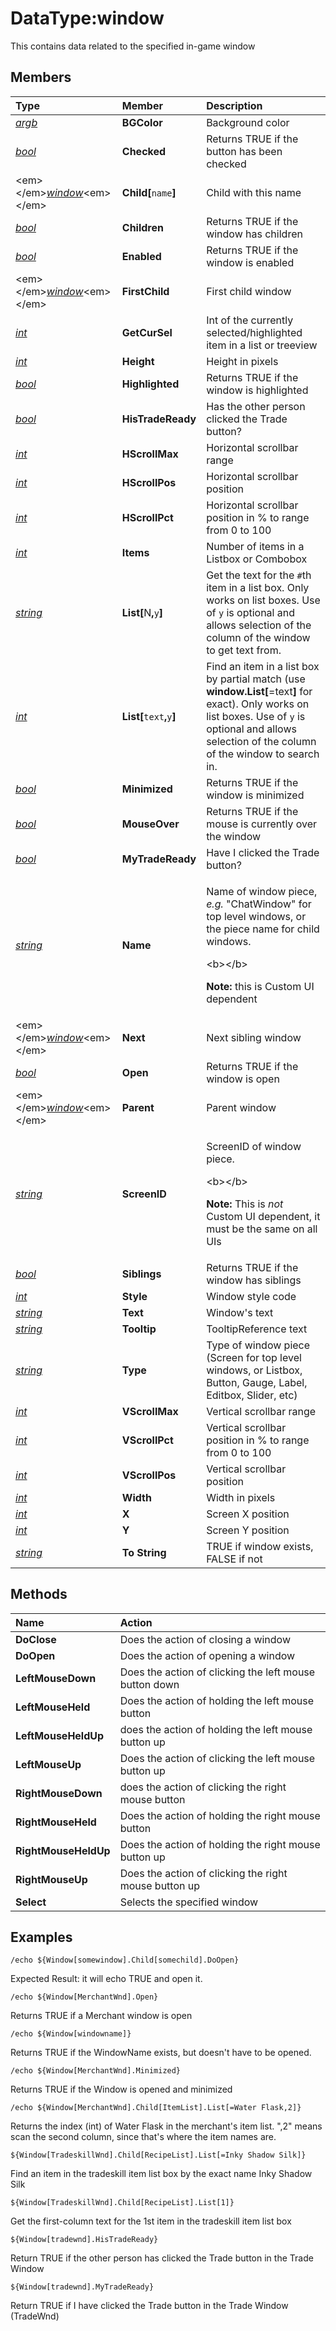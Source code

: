 # DataType:window

This contains data related to the specified in-game window

## Members

<table>
  <thead>
    <tr>
      <th style="text-align:left"><b>Type</b>
      </th>
      <th style="text-align:left"><b>Member</b>
      </th>
      <th style="text-align:left"><b>Description</b>
      </th>
    </tr>
  </thead>
  <tbody>
    <tr>
      <td style="text-align:left"><a href="datatype-argb.md"><em>argb</em></a>
      </td>
      <td style="text-align:left"><b>BGColor</b>
      </td>
      <td style="text-align:left">Background color</td>
    </tr>
    <tr>
      <td style="text-align:left"><a href="datatype-bool.md"><em>bool</em></a>
      </td>
      <td style="text-align:left"><b>Checked</b>
      </td>
      <td style="text-align:left">Returns TRUE if the button has been checked</td>
    </tr>
    <tr>
      <td style="text-align:left">&lt;em&gt;&lt;/em&gt;<a href="datatype-window.md"><em>window</em></a>&lt;em&gt;&lt;/em&gt;</td>
      <td
      style="text-align:left"><b>Child[</b><code>name</code><b>]</b>
        </td>
        <td style="text-align:left">Child with this name</td>
    </tr>
    <tr>
      <td style="text-align:left"><a href="datatype-bool.md"><em>bool</em></a>
      </td>
      <td style="text-align:left"><b>Children</b>
      </td>
      <td style="text-align:left">Returns TRUE if the window has children</td>
    </tr>
    <tr>
      <td style="text-align:left"><a href="datatype-bool.md"><em>bool</em></a>
      </td>
      <td style="text-align:left"><b>Enabled</b>
      </td>
      <td style="text-align:left">Returns TRUE if the window is enabled</td>
    </tr>
    <tr>
      <td style="text-align:left">&lt;em&gt;&lt;/em&gt;<a href="datatype-window.md"><em>window</em></a>&lt;em&gt;&lt;/em&gt;</td>
      <td
      style="text-align:left"><b>FirstChild</b>
        </td>
        <td style="text-align:left">First child window</td>
    </tr>
    <tr>
      <td style="text-align:left"><a href="datatype-int.md"><em>int</em></a>
      </td>
      <td style="text-align:left"><b>GetCurSel</b>
      </td>
      <td style="text-align:left">Int of the currently selected/highlighted item in a list or treeview</td>
    </tr>
    <tr>
      <td style="text-align:left"><a href="datatype-int.md"><em>int</em></a>
      </td>
      <td style="text-align:left"><b>Height</b>
      </td>
      <td style="text-align:left">Height in pixels</td>
    </tr>
    <tr>
      <td style="text-align:left"><a href="datatype-bool.md"><em>bool</em></a>
      </td>
      <td style="text-align:left"><b>Highlighted</b>
      </td>
      <td style="text-align:left">Returns TRUE if the window is highlighted</td>
    </tr>
    <tr>
      <td style="text-align:left"><a href="datatype-bool.md"><em>bool</em></a>
      </td>
      <td style="text-align:left"><b>HisTradeReady</b>
      </td>
      <td style="text-align:left">Has the other person clicked the Trade button?</td>
    </tr>
    <tr>
      <td style="text-align:left"><a href="datatype-int.md"><em>int</em></a>
      </td>
      <td style="text-align:left"><b>HScrollMax</b>
      </td>
      <td style="text-align:left">Horizontal scrollbar range</td>
    </tr>
    <tr>
      <td style="text-align:left"><a href="datatype-int.md"><em>int</em></a>
      </td>
      <td style="text-align:left"><b>HScrollPos</b>
      </td>
      <td style="text-align:left">Horizontal scrollbar position</td>
    </tr>
    <tr>
      <td style="text-align:left"><a href="datatype-int.md"><em>int</em></a>
      </td>
      <td style="text-align:left"><b>HScrollPct</b>
      </td>
      <td style="text-align:left">Horizontal scrollbar position in % to range from 0 to 100</td>
    </tr>
    <tr>
      <td style="text-align:left"><a href="datatype-int.md"><em>int</em></a>
      </td>
      <td style="text-align:left"><b>Items</b>
      </td>
      <td style="text-align:left">Number of items in a Listbox or Combobox</td>
    </tr>
    <tr>
      <td style="text-align:left"><a href="datatype-string.md"><em>string</em></a>
      </td>
      <td style="text-align:left"><b>List[</b>N<b>,</b><code>y</code><b>]</b>
      </td>
      <td style="text-align:left">Get the text for the <code>#</code>th item in a list box. Only works on
        list boxes. Use of <code>y</code> is optional and allows selection of the
        column of the window to get text from.</td>
    </tr>
    <tr>
      <td style="text-align:left"><a href="datatype-int.md"><em>int</em></a>
      </td>
      <td style="text-align:left"><b>List[</b><code>text</code><b>,</b><code>y</code><b>]</b>
      </td>
      <td style="text-align:left">Find an item in a list box by partial match (use <b>window.List[</b>=text<b>]</b> for
        exact). Only works on list boxes. Use of <code>y</code> is optional and allows
        selection of the column of the window to search in.</td>
    </tr>
    <tr>
      <td style="text-align:left"><a href="datatype-bool.md"><em>bool</em></a>
      </td>
      <td style="text-align:left"><b>Minimized</b>
      </td>
      <td style="text-align:left">Returns TRUE if the window is minimized</td>
    </tr>
    <tr>
      <td style="text-align:left"><a href="datatype-bool.md"><em>bool</em></a>
      </td>
      <td style="text-align:left"><b>MouseOver</b>
      </td>
      <td style="text-align:left">Returns TRUE if the mouse is currently over the window</td>
    </tr>
    <tr>
      <td style="text-align:left"><a href="datatype-bool.md"><em>bool</em></a>
      </td>
      <td style="text-align:left"><b>MyTradeReady</b>
      </td>
      <td style="text-align:left">Have I clicked the Trade button?</td>
    </tr>
    <tr>
      <td style="text-align:left"><a href="datatype-string.md"><em>string</em></a>
      </td>
      <td style="text-align:left"><b>Name</b>
      </td>
      <td style="text-align:left">
        <p>Name of window piece, <em>e.g.</em> &quot;ChatWindow&quot; for top level
          windows, or the piece name for child windows.</p>
        <p>&lt;b&gt;&lt;/b&gt;</p>
        <p><b>Note:</b> this is Custom UI dependent</p>
      </td>
    </tr>
    <tr>
      <td style="text-align:left">&lt;em&gt;&lt;/em&gt;<a href="datatype-window.md"><em>window</em></a>&lt;em&gt;&lt;/em&gt;</td>
      <td
      style="text-align:left"><b>Next</b>
        </td>
        <td style="text-align:left">Next sibling window</td>
    </tr>
    <tr>
      <td style="text-align:left"><a href="datatype-bool.md"><em>bool</em></a>
      </td>
      <td style="text-align:left"><b>Open</b>
      </td>
      <td style="text-align:left">Returns TRUE if the window is open</td>
    </tr>
    <tr>
      <td style="text-align:left">&lt;em&gt;&lt;/em&gt;<a href="datatype-window.md"><em>window</em></a>&lt;em&gt;&lt;/em&gt;</td>
      <td
      style="text-align:left"><b>Parent</b>
        </td>
        <td style="text-align:left">Parent window</td>
    </tr>
    <tr>
      <td style="text-align:left"><a href="datatype-string.md"><em>string</em></a>
      </td>
      <td style="text-align:left"><b>ScreenID</b>
      </td>
      <td style="text-align:left">
        <p>ScreenID of window piece.</p>
        <p>&lt;b&gt;&lt;/b&gt;</p>
        <p><b>Note:</b> This is <em>not</em> Custom UI dependent, it must be the same
          on all UIs</p>
      </td>
    </tr>
    <tr>
      <td style="text-align:left"><a href="datatype-bool.md"><em>bool</em></a>
      </td>
      <td style="text-align:left"><b>Siblings</b>
      </td>
      <td style="text-align:left">Returns TRUE if the window has siblings</td>
    </tr>
    <tr>
      <td style="text-align:left"><a href="datatype-int.md"><em>int</em></a>
      </td>
      <td style="text-align:left"><b>Style</b>
      </td>
      <td style="text-align:left">Window style code</td>
    </tr>
    <tr>
      <td style="text-align:left"><a href="datatype-string.md"><em>string</em></a>
      </td>
      <td style="text-align:left"><b>Text</b>
      </td>
      <td style="text-align:left">Window&apos;s text</td>
    </tr>
    <tr>
      <td style="text-align:left"><a href="datatype-string.md"><em>string</em></a>
      </td>
      <td style="text-align:left"><b>Tooltip</b>
      </td>
      <td style="text-align:left">TooltipReference text</td>
    </tr>
    <tr>
      <td style="text-align:left"><a href="datatype-string.md"><em>string</em></a>
      </td>
      <td style="text-align:left"><b>Type</b>
      </td>
      <td style="text-align:left">Type of window piece (Screen for top level windows, or Listbox, Button,
        Gauge, Label, Editbox, Slider, etc)</td>
    </tr>
    <tr>
      <td style="text-align:left"><a href="datatype-int.md"><em>int</em></a>
      </td>
      <td style="text-align:left"><b>VScrollMax</b>
      </td>
      <td style="text-align:left">Vertical scrollbar range</td>
    </tr>
    <tr>
      <td style="text-align:left"><a href="datatype-int.md"><em>int</em></a>
      </td>
      <td style="text-align:left"><b>VScrollPct</b>
      </td>
      <td style="text-align:left">Vertical scrollbar position in % to range from 0 to 100</td>
    </tr>
    <tr>
      <td style="text-align:left"><a href="datatype-int.md"><em>int</em></a>
      </td>
      <td style="text-align:left"><b>VScrollPos</b>
      </td>
      <td style="text-align:left">Vertical scrollbar position</td>
    </tr>
    <tr>
      <td style="text-align:left"><a href="datatype-int.md"><em>int</em></a>
      </td>
      <td style="text-align:left"><b>Width</b>
      </td>
      <td style="text-align:left">Width in pixels</td>
    </tr>
    <tr>
      <td style="text-align:left"><a href="datatype-int.md"><em>int</em></a>
      </td>
      <td style="text-align:left"><b>X</b>
      </td>
      <td style="text-align:left">Screen X position</td>
    </tr>
    <tr>
      <td style="text-align:left"><a href="datatype-int.md"><em>int</em></a>
      </td>
      <td style="text-align:left"><b>Y</b>
      </td>
      <td style="text-align:left">Screen Y position</td>
    </tr>
    <tr>
      <td style="text-align:left"><a href="datatype-string.md"><em>string</em></a>
      </td>
      <td style="text-align:left"><b>To String</b>
      </td>
      <td style="text-align:left">TRUE if window exists, FALSE if not</td>
    </tr>
  </tbody>
</table>

## Methods

| **Name** | Action |
| :--- | :--- |
| **DoClose** | Does the action of closing a window |
| **DoOpen** | Does the action of opening a window |
| **LeftMouseDown** | Does the action of clicking the left mouse button down |
| **LeftMouseHeld** | Does the action of holding the left mouse button |
| **LeftMouseHeldUp** | does the action of holding the left mouse button up |
| **LeftMouseUp** | Does the action of clicking the left mouse button up |
| **RightMouseDown** | does the action of clicking the right mouse button |
| **RightMouseHeld** | Does the action of holding the right mouse button |
| **RightMouseHeldUp** | Does the action of holding the right mouse button up |
| **RightMouseUp** | Does the action of clicking the right mouse button up |
| **Select** | Selects the specified window |

## Examples

`/echo ${Window[somewindow].Child[somechild].DoOpen}`

Expected Result: it will echo TRUE and open it.

`/echo ${Window[MerchantWnd].Open}`

Returns TRUE if a Merchant window is open

`/echo ${Window[windowname]}`

Returns TRUE if the WindowName exists, but doesn't have to be opened.

`/echo ${Window[MerchantWnd].Minimized}`

Returns TRUE if the Window is opened and minimized

`/echo ${Window[MerchantWnd].Child[ItemList].List[=Water Flask,2]}`

Returns the index \(int\) of Water Flask in the merchant's item list. ",2" means scan the second column, since that's where the item names are.

`${Window[TradeskillWnd].Child[RecipeList].List[=Inky Shadow Silk]}`

Find an item in the tradeskill item list box by the exact name Inky Shadow Silk

`${Window[TradeskillWnd].Child[RecipeList].List[1]}`

Get the first-column text for the 1st item in the tradeskill item list box

`${Window[tradewnd].HisTradeReady}`

Return TRUE if the other person has clicked the Trade button in the Trade Window

`${Window[tradewnd].MyTradeReady}`

Return TRUE if I have clicked the Trade button in the Trade Window \(TradeWnd\)

